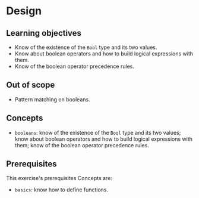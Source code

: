 # Design

## Learning objectives

- Know of the existence of the `Bool` type and its two values.
- Know about boolean operators and how to build logical expressions with them.
- Know of the boolean operator precedence rules.

## Out of scope

- Pattern matching on booleans.

## Concepts

- `booleans`: know of the existence of the `Bool` type and its two values; know about boolean operators and how to build logical expressions with them; know of the boolean operator precedence rules.

## Prerequisites

This exercise's prerequisites Concepts are:

- `basics`: know how to define functions.
